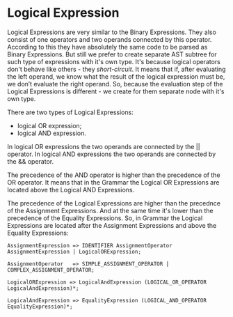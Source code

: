 # Logical Expression

Logical Expressions are very similar to the Binary Expressions. They also consist of one operators and two operands connected by this operator. According to this they have absolutely the same code to be parsed as Binary Expressions. But still we prefer to create separate AST subtree for such type of expressions with it's own type. It's because logical operators don't behave like others - they *short-circuit*. It means that if, after evaluating the left operand, we know what the result of the logical expression must be, we don’t evaluate the right operand. So, because the evaluation step of the Logical Expressions is different - we create for them separate node with it's own type.

There are two types of Logical Expressions:
- logical OR expression;
- logical AND expression.

In logical OR expressions the two operands are connected by the || operator. In logical AND expressions the two operands are connected by the && operator.

The precedence of the AND operator is higher than the precedence of the OR operator. It means that in the Grammar the Logical OR Expressions are located above the Logical AND Expressions.

The precedence of the Logical Expressions are higher than the precednce of the Assignment Expressions. And at the same time it's lower than the precedence of the Equality Expressions. So, in Grammar the Logical Expressions are located after the Assignment Expressions and above the Equality Expressions:


```
AssignmentExpression => IDENTIFIER AssignmentOperator AssignmentExpression | LogicalORExpression;

AssignmentOperator   => SIMPLE_ASSIGNMENT_OPERATOR | COMPLEX_ASSIGNMENT_OPERATOR;

LogicalORExpression => LogicalAndExpression (LOGICAL_OR_OPERATOR LogicalAndExpression)*;

LogicalAndExpression => EqualityExpression (LOGICAL_AND_OPERATOR EqualityExpression)*;
```
